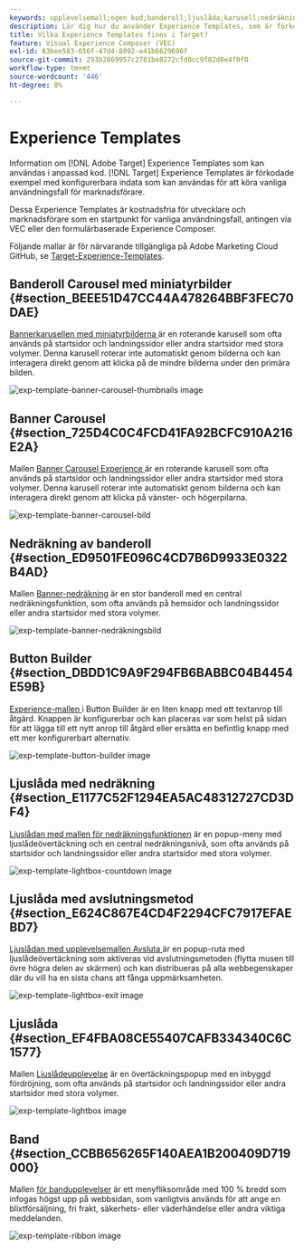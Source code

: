 ```yaml
---
keywords: upplevelsemall;egen kod;banderoll;ljuslåda;karusell;nedräkning;menyfliksområde;knappar
description: Lär dig hur du använder Experience Templates, som är förkodade exempel med konfigurerbara indata som kan användas för att köra vanliga användningsfall för marknadsförare i Adobe Target.
title: Vilka Experience Templates finns i Target?
feature: Visual Experience Composer (VEC)
exl-id: 83bee583-656f-47d4-8892-e41b6629696f
source-git-commit: 293b2869957c2781be8272cfd0cc9f82d8e4f0f0
workflow-type: tm+mt
source-wordcount: '446'
ht-degree: 0%

---
```


# Experience Templates

Information om [!DNL Adobe Target] Experience Templates som kan användas i anpassad kod. [!DNL Target] Experience Templates är förkodade exempel med konfigurerbara indata som kan användas för att köra vanliga användningsfall för marknadsförare.

Dessa Experience Templates är kostnadsfria för utvecklare och marknadsförare som en startpunkt för vanliga användningsfall, antingen via VEC eller den formulärbaserade Experience Composer.

Följande mallar är för närvarande tillgängliga på Adobe Marketing Cloud GitHub, se [Target-Experience-Templates](https://github.com/Adobe-Marketing-Cloud/target-experience-templates).

## Banderoll Carousel med miniatyrbilder {#section_BEEE51D47CC44A478264BBF3FEC70DAE}

[Bannerkarusellen med miniatyrbilderna ](https://github.com/Adobe-Marketing-Cloud/target-experience-templates/tree/master/banner-carousel-thumbnails) är en roterande karusell som ofta används på startsidor och landningssidor eller andra startsidor med stora volymer. Denna karusell roterar inte automatiskt genom bilderna och kan interagera direkt genom att klicka på de mindre bilderna under den primära bilden.

![exp-template-banner-carousel-thumbnails image](assets/exp-template-banner-carousel-thumbnails.png)

## Banner Carousel {#section_725D4C0C4FCD41FA92BCFC910A216E2A}

Mallen [Banner Carousel Experience ](https://github.com/Adobe-Marketing-Cloud/target-experience-templates/tree/master/banner-carousel) är en roterande karusell som ofta används på startsidor och landningssidor eller andra startsidor med stora volymer. Denna karusell roterar inte automatiskt genom bilderna och kan interagera direkt genom att klicka på vänster- och högerpilarna.

![exp-template-banner-carousel-bild](assets/exp-template-banner-carousel.png)

## Nedräkning av banderoll {#section_ED9501FE096C4CD7B6D9933E0322B4AD}

Mallen [Banner-nedräkning](https://github.com/Adobe-Marketing-Cloud/target-experience-templates/tree/master/banner-countdown) är en stor banderoll med en central nedräkningsfunktion, som ofta används på hemsidor och landningssidor eller andra startsidor med stora volymer.

![exp-template-banner-nedräkningsbild](assets/exp-template-banner-countdown.png)

## Button Builder {#section_DBDD1C9A9F294FB6BABBC04B4454E59B}

[Experience-mallen ](https://github.com/Adobe-Marketing-Cloud/target-experience-templates/tree/master/button) i Button Builder är en liten knapp med ett textanrop till åtgärd. Knappen är konfigurerbar och kan placeras var som helst på sidan för att lägga till ett nytt anrop till åtgärd eller ersätta en befintlig knapp med ett mer konfigurerbart alternativ.

![exp-template-button-builder image](assets/exp-template-button-builder.png)

## Ljuslåda med nedräkning {#section_E1177C52F1294EA5AC48312727CD3DF4}

[Ljuslådan med mallen för nedräkningsfunktionen](https://github.com/Adobe-Marketing-Cloud/target-experience-templates/tree/master/lightbox-countdown) är en popup-meny med ljuslådeövertäckning och en central nedräkningsnivå, som ofta används på startsidor och landningssidor eller andra startsidor med stora volymer.

![exp-template-lightbox-countdown image](assets/exp-template-lightbox-countdown.png)

## Ljuslåda med avslutningsmetod {#section_E624C867E4CD4F2294CFC7917EFAEBD7}

[Ljuslådan med upplevelsemallen Avsluta ](https://github.com/Adobe-Marketing-Cloud/target-experience-templates/tree/master/lightbox-exit-intent) är en popup-ruta med ljuslådeövertäckning som aktiveras vid avslutningsmetoden (flytta musen till övre högra delen av skärmen) och kan distribueras på alla webbegenskaper där du vill ha en sista chans att fånga uppmärksamheten.

![exp-template-lightbox-exit image](assets/exp-template-lightbox-exit.png)

## Ljuslåda {#section_EF4FBA08CE55407CAFB334340C6C1577}

Mallen [Ljuslådeupplevelse](https://github.com/Adobe-Marketing-Cloud/target-experience-templates) är en övertäckningspopup med en inbyggd fördröjning, som ofta används på startsidor och landningssidor eller andra startsidor med stora volymer.

![exp-template-lightbox image](assets/exp-template-lightbox.png)

## Band {#section_CCBB656265F140AEA1B200409D719000}

Mallen [för bandupplevelser](https://github.com/Adobe-Marketing-Cloud/target-experience-templates/tree/master/ribbon) är ett menyfliksområde med 100 % bredd som infogas högst upp på webbsidan, som vanligtvis används för att ange en blixtförsäljning, fri frakt, säkerhets- eller väderhändelse eller andra viktiga meddelanden.

![exp-template-ribbon image](assets/exp-template-ribbon.png)
